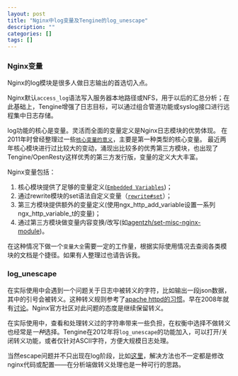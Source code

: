 ```yaml
---
layout: post
title: "Nginx中log变量及Tengine的log_unescape"
description: ""
categories: []
tags: []
---
```


### Nginx变量
Nginx的log模块是很多人做日志输出的首选切入点。

Nginx默认```access_log```语法写入服务器本地路径或NFS，用于以后的汇总分析；在此基础上，Tengine增强了日志目标，可以通过组合管道功能或syslog接口进行远程集中日志存储。  

log功能的核心是变量。灵活而全面的变量定义是Nginx日志模块的优势体现。
在2011年时曾经整理过一些[```核心变量的意义```](/blog/2011/2011-10-19-nginx-log_format-abc.html)，主要是第一种类型的核心变量。
最近两年核心模块进行过比较大的变动，涌现出比较多的优秀第三方模块，也出现了Tengine/OpenResty这样优秀的第三方发行版，变量的定义大大丰富。

Nginx变量包括：  

1.   核心模块提供了足够的变量定义([```Embedded Variables```](http://nginx.org/en/docs/http/ngx_http_core_module.html#variables))；  
2.   通过rewrite模块的set语法自定义变量（[```rewrite#set```](http://nginx.org/en/docs/http/ngx_http_rewrite_module.html#set)）；  
3.   第三方模块提供额外的变量定义(使用ngx_http_add_variable设置一系列ngx_http_variable_t的变量)；  
4.   通过第三方模块做变量内容变换/改写(如[agentzh/set-misc-nginx-module](https://github.com/agentzh/set-misc-nginx-module))。  


在这种情况下做一个```变量大全```需要一定的工作量，根据实际使用情况去查阅各类模块的文档是个捷径。如果有人整理过也请告诉我。

### log_unescape
在实际使用中会遇到一个问题关于日志中被转义的字符，比如输出一段json数据，其中的引号会被转义。这种转义规则参考了[apache httpd的习惯](http://httpd.apache.org/docs/2.2/mod/mod_log_config.html#format-notes)。早在2008年就有[讨论](http://web.archiveorange.com/archive/v/yKUXMZ4X6eg17Nln5WJq)。Nginx官方社区对此问题的态度是继续保留转义。

在实际使用中，查看和处理转义过的字符串带来一些负担，在权衡中选择不做转义也经常是*一种*选择。Tengine在2012年将```log_unescape```的功能加入，可以打开/关闭转义功能，或者仅针对ASCII字符，方便大规模日志处理。

当然escape问题并不只出现在log阶段，比如[这里](http://trac.nginx.org/nginx/ticket/262)，解决方法也不一定都是修改nginx代码或配置——在分析端做转义处理也是一种可行的思路。
